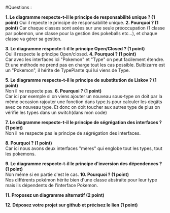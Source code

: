 #Questions :

**1. Le diagramme respecte-t-il le principe de responsabilité unique ? (1 point)**
Oui il repecte le principe de responsabilité unique.
**2. Pourquoi ? (1 point)**
Car chaque classes sont axées sur une seule préoccupation (1 classe par pokemon, une classe pour la gestion des pokeballs etc...), et chaque classe va gérer sa gestion.

**3. Le diagramme respecte-t-il le principe Open/Closed ? (1 point)**  
Oui il respecte le principe Open/closed.
**4. Pourquoi ? (1 point)**  
Car avec les interfaces ici "Pokemon" et "Type" on peut facilement étendre. Et une méthode ne prend pas en charge tout les cas possible.
Bulbizarre est un "Pokemon", il hérite de TypePlante qui lui viens de Type.

**5. Le diagramme respecte-t-il le principe de substitution de Liskov ? (1 point)**  
Non il ne respecte pas.
**6. Pourquoi ? (1 point)**  
Car ici par exemple si on viens ajouter un nouveau sous-type on doit par la même occasion rajouter une fonction dans type.ts pour calculer les dégâts avec ce nouveau type. Et donc on doit toucher aux autres type de plus on vérifie les types dans un switch(dans mon code)

**7. Le diagramme respecte-t-il le principe de ségrégation des interfaces ? (1 point)**  
Non il ne respecte pas le principe de ségrégation des interfaces.

**8. Pourquoi ? (1 point)**  
Car ici nous avons deux interfaces "mères" qui englobe tout les types, tout les pokemons.

**9. Le diagramme respecte-t-il le principe d'inversion des dépendences ? (1 point)**  
Non même si en partie c'est le cas.
**10. Pourquoi ? (1 point)**  
Nos différents pokémon hérite bien d'une classe abstraite pour leur type mais ils dépendents de l'interface Pokemon.

**11. Proposez un diagramme alternatif (2 point)**  

**12. Déposez votre projet sur github et précisez le lien (1 point)**  